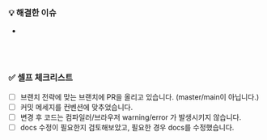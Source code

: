 ### 💡 해결한 이슈

-

<br><br>

### ✅ 셀프 체크리스트

- [ ] 브랜치 전략에 맞는 브랜치에 PR을 올리고 있습니다. (master/main이 아닙니다.)
- [ ] 커밋 메세지를 컨벤션에 맞추었습니다.
- [ ] 변경 후 코드는 컴파일러/브라우저 warning/error 가 발생시키지 않습니다.
- [ ] docs 수정이 필요한지 검토해보았고, 필요한 경우 docs를 수정했습니다.
